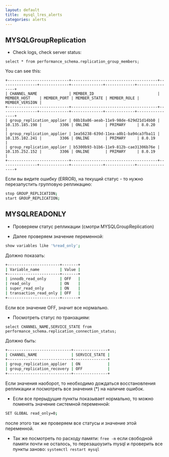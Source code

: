 ```yaml
---
layout: default
title:  mysql_lres_alerts
categories: alerts
---
```




## MYSQLGroupReplication
- Check logs, check server status:
```shell
select * from performance_schema.replication_group_members;
```
You can see this: 
```shell
+---------------------------+--------------------------------------+----------------+-------------+--------------+-------------+----------------+
| CHANNEL_NAME              | MEMBER_ID                            | MEMBER_HOST    | MEMBER_PORT | MEMBER_STATE | MEMBER_ROLE | MEMBER_VERSION |
+---------------------------+--------------------------------------+----------------+-------------+--------------+-------------+----------------+
| group_replication_applier | 08b18a86-aeab-11e9-98de-629d21d14bb0 | 10.135.185.198 |        3306 | ONLINE       | PRIMARY     | 8.0.20         |
| group_replication_applier | 1ea56238-639d-11ea-a8b1-ba94ca3fba11 | 10.135.102.241 |        3306 | ONLINE       | PRIMARY     | 8.0.19         |
| group_replication_applier | b5300b93-b1b6-11e9-812b-cae31306b76e | 10.135.252.152 |        3306 | ONLINE       | PRIMARY     | 8.0.19         |
+---------------------------+--------------------------------------+----------------+-------------+--------------+-------------+----------------+
```
Если вы видите ошибку (ERROR), на текущий статус - то нужно перезапустить групповую репликацию:
```bash
stop GROUP_REPLICATION;
start GROUP_REPLICATION;
```

## MYSQLREADONLY
- Проверяем статус репликации (смотри MYSQLGroupReplication)

- Далее проверяем значение переменной:
```bash
show variables like '%read_only';
```
Должно показать:
```bash
+-----------------------+-------+
| Variable_name         | Value |
+-----------------------+-------+
| innodb_read_only      | OFF   |
| read_only             | ON    |
| super_read_only       | ON    |
| transaction_read_only | OFF   |
+-----------------------+-------+
```
Если все значение OFF, значит все нормально.

- Посмотреть статус по транзациям:
```mysql
select CHANNEL_NAME,SERVICE_STATE from performance_schema.replication_connection_status;
```
Должно быть:
```bash
+----------------------------+---------------+
| CHANNEL_NAME               | SERVICE_STATE |
+----------------------------+---------------+
| group_replication_applier  | ON            |
| group_replication_recovery | OFF           |
+----------------------------+---------------+
```
Если значения наоборот, то необходимо дождаться восстановления репликации и посмотреть все значения (*) на наличие ошибок.

- Если все прерыдущие пункты показывает нормально, то можно поменять значение системной переменной:
```bash
SET GLOBAL read_only=0;
```
после этого так же проверяем все статусы и значение этой переменной. 

- Так же посмотреть по расходу памяти:
```free -m```
если свободной памяти почти не осталось, то перезашоузить mysql и проверить все пункты заново:
```systemctl restart mysql```
